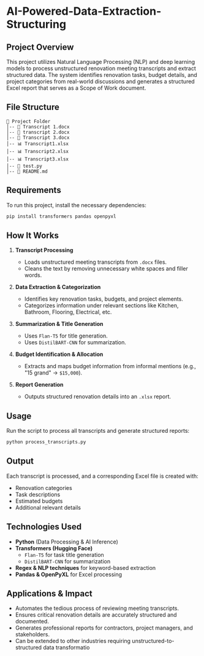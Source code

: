 # AI-Powered-Data-Extraction-Structuring

## Project Overview
This project utilizes Natural Language Processing (NLP) and deep learning models to process unstructured renovation meeting transcripts and extract structured data. The system identifies renovation tasks, budget details, and project categories from real-world discussions and generates a structured Excel report that serves as a Scope of Work document.

## File Structure
```
📂 Project Folder
│-- 📄 Transcript 1.docx
│-- 📄 transcript 2.docx
│-- 📄 Transcript 3.docx
│-- 📊 Transcript1.xlsx
│-- 📊 Transcript2.xlsx
│-- 📊 Transcript3.xlsx
│-- 🐍 test.py
│-- 📄 README.md
```

## Requirements
To run this project, install the necessary dependencies:
```bash
pip install transformers pandas openpyxl
```

## How It Works
1. **Transcript Processing**
   - Loads unstructured meeting transcripts from `.docx` files.
   - Cleans the text by removing unnecessary white spaces and filler words.
   
2. **Data Extraction & Categorization**
   - Identifies key renovation tasks, budgets, and project elements.
   - Categorizes information under relevant sections like Kitchen, Bathroom, Flooring, Electrical, etc.
   
3. **Summarization & Title Generation**
   - Uses `Flan-T5` for title generation.
   - Uses `DistilBART-CNN` for summarization.
   
4. **Budget Identification & Allocation**
   - Extracts and maps budget information from informal mentions (e.g., "15 grand" → `$15,000`).

5. **Report Generation**
   - Outputs structured renovation details into an `.xlsx` report.

## Usage
Run the script to process all transcripts and generate structured reports:
```bash
python process_transcripts.py
```

## Output
Each transcript is processed, and a corresponding Excel file is created with:
- Renovation categories
- Task descriptions
- Estimated budgets
- Additional relevant details

## Technologies Used
- **Python** (Data Processing & AI Inference)
- **Transformers (Hugging Face)**
  - `Flan-T5` for task title generation
  - `DistilBART-CNN` for summarization
- **Regex & NLP techniques** for keyword-based extraction
- **Pandas & OpenPyXL** for Excel processing

## Applications & Impact
- Automates the tedious process of reviewing meeting transcripts.
- Ensures critical renovation details are accurately structured and documented.
- Generates professional reports for contractors, project managers, and stakeholders.
- Can be extended to other industries requiring unstructured-to-structured data transformatio
